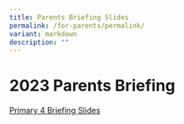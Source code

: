 ```yaml
---
title: Parents Briefing Slides
permalink: /for-parents/permalink/
variant: markdown
description: ""
---
```

# 2023 Parents Briefing 

[Primary 4 Briefing Slides](/files/P4_Parents_Briefing_9_Nov_2023_Final___Website.pdf)